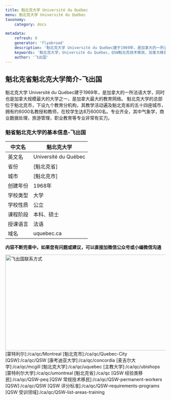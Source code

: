 ```yaml
---
title: 魁北克大学 Université du Québec
menu: 魁北克大学 Université du Québec
taxonomy:
    category: docs

metadata:
    refresh: 0
    generator: 'flyabroad'
    description: '魁北克大学 Université du Québec建于1969年，是加拿大的一所法语大学，同时也是加拿大规模最大的大学之一，是加拿大最大的教育网络。 魁北克大学的总部位于魁北克市，下设九个教育分机构，其教学活动遍及魁北克省的五十四座城市，拥有约6000名教授和教师，在校学生达8万6000名。专业齐全，其中气象学，商业数据处理，旅游管理，职业教育等专业非常有实力。'
    keywords: '魁北克大学，Université du Québec，QSW魁北克技术移民，加拿大移民，魁省大学'
    author: '飞出国'
---
```

## 魁北克省魁北克大学简介-飞出国

魁北克大学 Université du Québec建于1969年，是加拿大的一所法语大学，同时也是加拿大规模最大的大学之一，是加拿大最大的教育网络。 魁北克大学的总部位于魁北克市，下设九个教育分机构，其教学活动遍及魁北克省的五十四座城市，拥有约6000名教授和教师，在校学生达8万6000名。专业齐全，其中气象学，商业数据处理，旅游管理，职业教育等专业非常有实力。

### 魁省魁北克大学的基本信息-飞出国

中文名 |  魁北克大学
----|-------
英文名 |  Université du Québec
省份 |  [魁北克省]
城市 |  [魁北克市]
创建年份 | 1968年
学校类型 |  大学
学校性质 | 公立
课程阶段 | 本科、硕士
授课语言 | 法语
域名  | uquebec.ca

**内容不断完善中，如果您有问题或建议，可以直接加微信公众号或小编微信沟通**

<img src="http://wx1.sinaimg.cn/mw1024/892c310fly1fgkvndf1s9j20p008d0v3.jpg" width = "900" height = "300" alt="飞出国联系方式" align=center />
[蒙特利尔]:/ca/qc/Montreal
[魁北克市]:/ca/qc/Quebec-City
[QSW]:/ca/qc/QSW
[康考迪亚大学]:/ca/qc/concordia
[麦吉尔大学]:/ca/qc/mcgill
[魁北克大学]:/ca/qc/uquebec
[主教大学]:/ca/qc/ubishops
[蒙特利尔大学]:/ca/qc/umontreal
[魁北克省]:/ca/qc
[QSW 经验类移民]:/ca/qc/QSW-peq
[QSW 常规技术移民]:/ca/qc/QSW-permanent-workers
[QSW]:/ca/qc/QSW
[QSW 评分标准]:/ca/qc/QSW-requirements-programs
[QSW 受训领域]:/ca/qc/QSW-list-areas-training